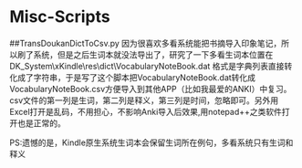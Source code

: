 # Misc-Scripts

##TransDoukanDictToCsv.py
因为很喜欢多看系统能把书摘导入印象笔记，所以刷了系统，但是之后生词本就没法导出了，研究了一下多看生词本位置在
DK_System\xKindle\res\dict\VocabularyNoteBook.dat
格式是字典列表直接转化成了字符串，于是写了这个脚本把VocabularyNoteBook.dat转化成VocabularyNoteBook.csv方便导入到其他APP（比如我最爱的ANKI）中复习。
csv文件的第一列是生词，第二列是释义，第三列是时间，忽略即可。另外用Excel打开是乱码，不用担心，不影响Anki导入后效果,用notepad++之类软件打开也是正常的。

PS:遗憾的是，Kindle原生系统生词本会保留生词所在例句，多看系统只有生词和释义
